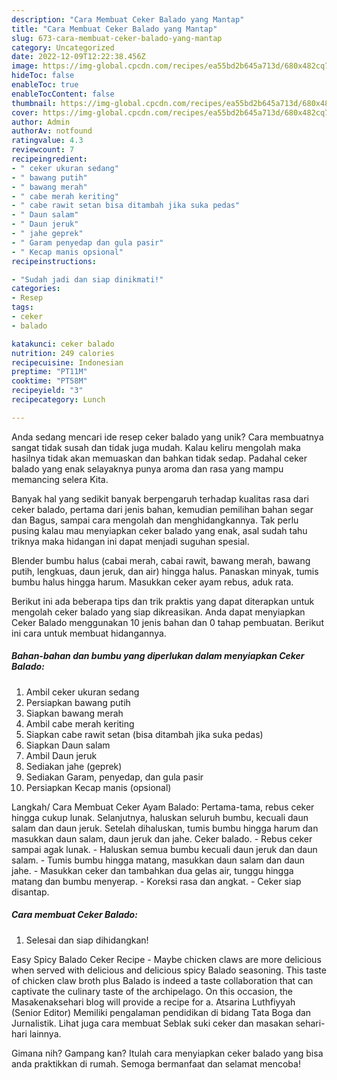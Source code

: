 ```yaml
---
description: "Cara Membuat Ceker Balado yang Mantap"
title: "Cara Membuat Ceker Balado yang Mantap"
slug: 673-cara-membuat-ceker-balado-yang-mantap
category: Uncategorized
date: 2022-12-09T12:22:38.456Z
image: https://img-global.cpcdn.com/recipes/ea55bd2b645a713d/680x482cq70/ceker-balado-foto-resep-utama.jpg
hideToc: false
enableToc: true
enableTocContent: false
thumbnail: https://img-global.cpcdn.com/recipes/ea55bd2b645a713d/680x482cq70/ceker-balado-foto-resep-utama.jpg
cover: https://img-global.cpcdn.com/recipes/ea55bd2b645a713d/680x482cq70/ceker-balado-foto-resep-utama.jpg
author: Admin
authorAv: notfound
ratingvalue: 4.3
reviewcount: 7
recipeingredient:
- " ceker ukuran sedang"
- " bawang putih"
- " bawang merah"
- " cabe merah keriting"
- " cabe rawit setan bisa ditambah jika suka pedas"
- " Daun salam"
- " Daun jeruk"
- " jahe geprek"
- " Garam penyedap dan gula pasir"
- " Kecap manis opsional"
recipeinstructions:

- "Sudah jadi dan siap dinikmati!"
categories:
- Resep
tags:
- ceker
- balado

katakunci: ceker balado 
nutrition: 249 calories
recipecuisine: Indonesian
preptime: "PT11M"
cooktime: "PT58M"
recipeyield: "3"
recipecategory: Lunch

---
```





Anda sedang mencari ide resep ceker balado yang unik? Cara membuatnya sangat tidak susah dan tidak juga mudah. Kalau keliru mengolah maka hasilnya tidak akan memuaskan dan bahkan tidak sedap. Padahal ceker balado yang enak selayaknya punya aroma dan rasa yang mampu memancing selera Kita.





Banyak hal yang sedikit banyak berpengaruh terhadap kualitas rasa dari ceker balado, pertama dari jenis bahan, kemudian pemilihan bahan segar dan Bagus, sampai cara mengolah dan menghidangkannya. Tak perlu pusing kalau mau menyiapkan ceker balado yang enak,      asal sudah tahu triknya maka hidangan ini dapat menjadi suguhan spesial.














Blender bumbu halus (cabai merah, cabai rawit, bawang merah, bawang putih, lengkuas, daun jeruk, dan air) hingga halus. Panaskan minyak, tumis bumbu halus hingga harum. Masukkan ceker ayam rebus, aduk rata.






Berikut ini ada beberapa tips dan trik praktis yang dapat diterapkan untuk mengolah ceker balado yang siap dikreasikan. Anda dapat menyiapkan Ceker Balado menggunakan 10 jenis bahan dan 0 tahap pembuatan. Berikut ini cara untuk membuat hidangannya.

<!--inarticleads1-->

##### Bahan-bahan dan bumbu yang diperlukan dalam menyiapkan Ceker Balado:

1. Ambil  ceker ukuran sedang
1. Persiapkan  bawang putih
1. Siapkan  bawang merah
1. Ambil  cabe merah keriting
1. Siapkan  cabe rawit setan (bisa ditambah jika suka pedas)
1. Siapkan  Daun salam
1. Ambil  Daun jeruk
1. Sediakan  jahe (geprek)
1. Sediakan  Garam, penyedap, dan gula pasir
1. Persiapkan  Kecap manis (opsional)


Langkah/ Cara Membuat Ceker Ayam Balado: Pertama-tama, rebus ceker hingga cukup lunak. Selanjutnya, haluskan seluruh bumbu, kecuali daun salam dan daun jeruk. Setelah dihaluskan, tumis bumbu hingga harum dan masukkan daun salam, daun jeruk dan jahe. Ceker balado. - Rebus ceker sampai agak lunak. - Haluskan semua bumbu kecuali daun jeruk dan daun salam. - Tumis bumbu hingga matang, masukkan daun salam dan daun jahe. - Masukkan ceker dan tambahkan dua gelas air, tunggu hingga matang dan bumbu menyerap. - Koreksi rasa dan angkat. - Ceker siap disantap. 

<!--inarticleads2-->

##### Cara membuat Ceker Balado:


1. Selesai dan siap dihidangkan!

Easy Spicy Balado Ceker Recipe - Maybe chicken claws are more delicious when served with delicious and delicious spicy Balado seasoning. This taste of chicken claw broth plus Balado is indeed a taste collaboration that can captivate the culinary taste of the archipelago. On this occasion, the Masakenaksehari blog will provide a recipe for a. Atsarina Luthfiyyah (Senior Editor) Memiliki pengalaman pendidikan di bidang Tata Boga dan Jurnalistik. Lihat juga cara membuat Seblak suki ceker dan masakan sehari-hari lainnya. 

Gimana nih? Gampang kan? Itulah cara menyiapkan ceker balado yang bisa anda praktikkan di rumah. Semoga bermanfaat dan selamat mencoba!
